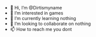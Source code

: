 - 👋 Hi, I’m @Dirtismyname
- 👀 I’m interested in games
- 🌱 I’m currently learning nothing
- 💞️ I’m looking to collaborate on nothing
- 📫 How to reach me you dont


